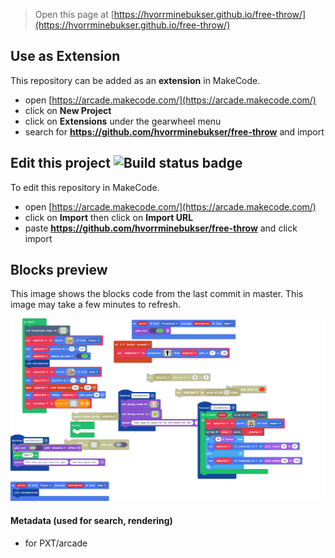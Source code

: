  


> Open this page at [https://hvorrminebukser.github.io/free-throw/](https://hvorrminebukser.github.io/free-throw/)

## Use as Extension

This repository can be added as an **extension** in MakeCode.

* open [https://arcade.makecode.com/](https://arcade.makecode.com/)
* click on **New Project**
* click on **Extensions** under the gearwheel menu
* search for **https://github.com/hvorrminebukser/free-throw** and import

## Edit this project ![Build status badge](https://github.com/hvorrminebukser/free-throw/workflows/MakeCode/badge.svg)

To edit this repository in MakeCode.

* open [https://arcade.makecode.com/](https://arcade.makecode.com/)
* click on **Import** then click on **Import URL**
* paste **https://github.com/hvorrminebukser/free-throw** and click import

## Blocks preview

This image shows the blocks code from the last commit in master.
This image may take a few minutes to refresh.

![A rendered view of the blocks](https://github.com/hvorrminebukser/free-throw/raw/master/.github/makecode/blocks.png)

#### Metadata (used for search, rendering)

* for PXT/arcade
<script src="https://makecode.com/gh-pages-embed.js"></script><script>makeCodeRender("{{ site.makecode.home_url }}", "{{ site.github.owner_name }}/{{ site.github.repository_name }}");</script>
